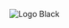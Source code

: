 ![Logo Black](https://user-images.githubusercontent.com/1186124/170313455-ea9efe22-2801-4bf5-a421-38a38bf1f9c7.png)
